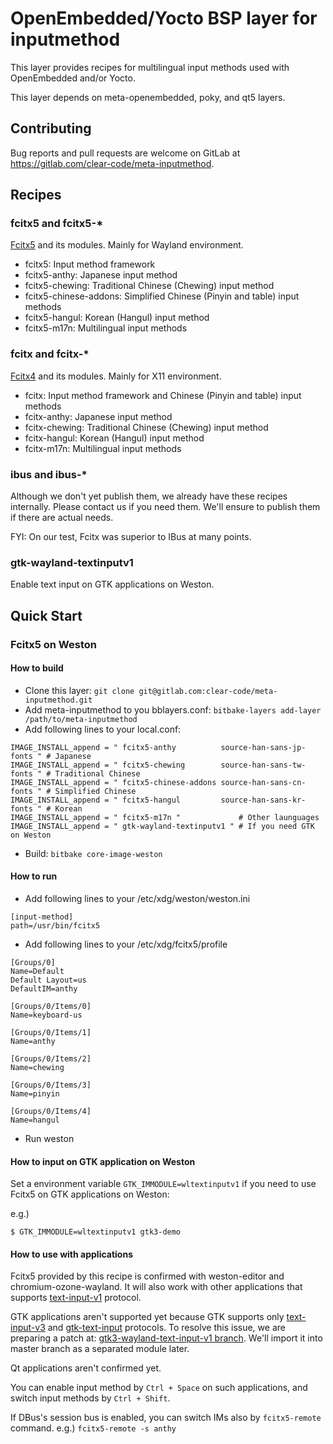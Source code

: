 OpenEmbedded/Yocto BSP layer for inputmethod
=============================================

This layer provides recipes for multilingual input methods used with
OpenEmbedded and/or Yocto.

This layer depends on meta-openembedded, poky, and qt5 layers.

Contributing
------------

Bug reports and pull requests are welcome on GitLab at
https://gitlab.com/clear-code/meta-inputmethod.

Recipes
-------

### fcitx5 and fcitx5-*

[Fcitx5](https://fcitx-im.org/wiki/Fcitx_5) and its modules.
Mainly for Wayland environment.

* fcitx5: Input method framework
* fcitx5-anthy: Japanese input method
* fcitx5-chewing: Traditional Chinese (Chewing) input method
* fcitx5-chinese-addons: Simplified Chinese (Pinyin and table) input methods
* fcitx5-hangul: Korean (Hangul) input method
* fcitx5-m17n: Multilingual input methods

### fcitx and fcitx-*

[Fcitx4](https://fcitx-im.org/wiki/Fcitx) and its modules.
Mainly for X11 environment.

* fcitx: Input method framework and Chinese (Pinyin and table) input methods
* fcitx-anthy: Japanese input method
* fcitx-chewing: Traditional Chinese (Chewing) input method
* fcitx-hangul: Korean (Hangul) input method
* fcitx-m17n: Multilingual input methods

### ibus and ibus-*

Although we don't yet publish them, we already have these recipes internally.
Please contact us if you need them. We'll ensure to publish them if there are
actual needs.

FYI: On our test, Fcitx was superior to IBus at many points.

### gtk-wayland-textinputv1

Enable text input on GTK applications on Weston.

Quick Start
-----------

### Fcitx5 on Weston

#### How to build

* Clone this layer:
  `git clone git@gitlab.com:clear-code/meta-inputmethod.git `
* Add meta-inputmethod to you bblayers.conf:
  `bitbake-layers add-layer /path/to/meta-inputmethod`
* Add following lines to your local.conf:
```
IMAGE_INSTALL_append = " fcitx5-anthy          source-han-sans-jp-fonts " # Japanese
IMAGE_INSTALL_append = " fcitx5-chewing        source-han-sans-tw-fonts " # Traditional Chinese
IMAGE_INSTALL_append = " fcitx5-chinese-addons source-han-sans-cn-fonts " # Simplified Chinese
IMAGE_INSTALL_append = " fcitx5-hangul         source-han-sans-kr-fonts " # Korean
IMAGE_INSTALL_append = " fcitx5-m17n "             # Other launguages
IMAGE_INSTALL_append = " gtk-wayland-textinputv1 " # If you need GTK on Weston
```
* Build: `bitbake core-image-weston`

#### How to run

* Add following lines to your /etc/xdg/weston/weston.ini
```
[input-method]
path=/usr/bin/fcitx5
```
* Add following lines to your /etc/xdg/fcitx5/profile
```
[Groups/0]
Name=Default
Default Layout=us
DefaultIM=anthy

[Groups/0/Items/0]
Name=keyboard-us

[Groups/0/Items/1]
Name=anthy

[Groups/0/Items/2]
Name=chewing

[Groups/0/Items/3]
Name=pinyin

[Groups/0/Items/4]
Name=hangul
```
* Run weston

#### How to input on GTK application on Weston

Set a environment variable `GTK_IMMODULE=wltextinputv1` if you need to use Fcitx5 on GTK applications on Weston:

e.g.)

```
$ GTK_IMMODULE=wltextinputv1 gtk3-demo
```

#### How to use with applications

Fcitx5 provided by this recipe is confirmed with weston-editor and
chromium-ozone-wayland. It will also work with other applications
that supports
[text-input-v1](https://gitlab.freedesktop.org/wayland/wayland-protocols/-/blob/master/unstable/text-input/text-input-unstable-v1.xml)
protocol.

GTK applications aren't supported yet because GTK supports only
[text-input-v3](https://gitlab.freedesktop.org/wayland/wayland-protocols/-/blob/master/unstable/text-input/text-input-unstable-v3.xml)
and
[gtk-text-input](https://gitlab.gnome.org/GNOME/mutter/-/commit/efd7a4af5e37299f17011a7f39cc66d8416a1bf9)
protocols.
To resolve this issue, we are preparing a patch at:
[gtk3-wayland-text-input-v1 branch](./-/tree/gtk3-wayland-text-input-v1).
We'll import it into master branch as a separated module later.

Qt applications aren't confirmed yet.

You can enable input method by `Ctrl + Space` on such applications, and switch
input methods by `Ctrl + Shift`.

If DBus's session bus is enabled, you can switch IMs also by `fcitx5-remote`
command. e.g.) `fcitx5-remote -s anthy`
